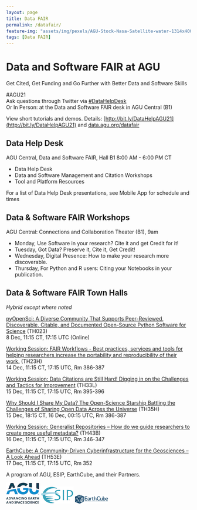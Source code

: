 ```yaml
---
layout: page
title: Data FAIR
permalink: /datafair/
feature-img: "assets/img/pexels/AGU-Stock-Nasa-Satellite-water-1314x400.jpg"
tags: [Data FAIR]
---
```



# Data and Software FAIR at AGU
Get Cited, Get Funding and Go Further with Better Data and Software Skills


#AGU21  
Ask questions through Twitter via [#DataHelpDesk](https://twitter.com/search?q=%23DataHelpDesk%20&src=typed_query&f=live)  
Or In Person: at the Data and Software FAIR desk in AGU Central (B1)  

View short tutorials and demos. Details: [http://bit.ly/DataHelpAGU21](http://bit.ly/DataHelpAGU21) and [data.agu.org/datafair](https://data.agu.org/datafair)  


## Data Help Desk
AGU Central, Data and Software FAIR, Hall B1
8:00 AM - 6:00 PM CT

- Data Help Desk
- Data and Software Management and Citation Workshops 
- Tool and Platform Resources

For a list of Data Help Desk presentations, see Mobile App for schedule and times


## Data & Software FAIR Workshops
AGU Central: Connections and Collaboration Theater (B1), 9am
- Monday, Use Software in your research?  Cite it and get Credit for it!
- Tuesday, Got Data?  Preserve it, Cite it, Get Credit!
- Wednesday, Digital Presence: How to make your research more discoverable.
- Thursday, For Python and R users:  Citing your Notebooks in your publication.


## Data & Software FAIR Town Halls
_Hybrid except where noted_

[pyOpenSci: A Diverse Community That Supports Peer-Reviewed, Discoverable, Citable, and Documented Open-Source Python Software for Science](https://agu.confex.com/agu/fm21/meetingapp.cgi/Session/125089) (TH023)  
8 Dec, 11:15 CT, 17:15 UTC (Online) 

[Working Session: FAIR Workflows - ​​Best practices, services and tools for helping researchers increase the portability and reproducibility of their work.](https://agu.confex.com/agu/fm21/meetingapp.cgi/Session/123615) (TH23H)  
14 Dec, 11:15 CT, 17:15 UTC, Rm 386-387 

[Working Session: Data Citations are Still Hard! Digging in on the Challenges and Tactics for Improvement](https://agu.confex.com/agu/fm21/meetingapp.cgi/Session/123625) (TH33L)  
15 Dec, 11:15 CT, 17:15 UTC, Rm 395-396 

[Why Should I Share My Data? The Open-Science Starship Battling the Challenges of Sharing Open Data Across the Universe](https://agu.confex.com/agu/fm21/meetingapp.cgi/Session/123186) (TH35H)  
15 Dec, 18:15 CT, 16 Dec, 00:15 UTC, Rm 386-387 

[Working Session: Generalist Repositories – How do we guide researchers to create more useful metadata?](https://agu.confex.com/agu/fm21/meetingapp.cgi/Session/123638) (TH43B)  
16 Dec, 11:15 CT, 17:15 UTC, Rm 346-347 

[EarthCube: A Community-Driven Cyberinfrastructure for the Geosciences – A Look Ahead](https://agu.confex.com/agu/fm21/meetingapp.cgi/Session/124147) (TH53E)  
17 Dec, 11:15 CT, 17:15 UTC, Rm 352 



A program of AGU, ESIP, EarthCube, and their Partners.  

![AGU Logo](../assets/img/agu-trademark-logo.png) ![ESIP Logo](../assets/img/esip-logo-uptodate-tm.png) ![EarthCube Logo](../assets/img/EarthCube-Blue-Long.png)

